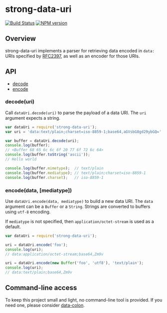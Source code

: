 # strong-data-uri

[![Build Status](https://travis-ci.org/strongloop/strong-data-uri.png?branch=master)](https://travis-ci.org/strongloop/strong-data-uri)
[![NPM version](https://badge.fury.io/js/strong-data-uri.png)](http://badge.fury.io/js/strong-data-uri)

## Overview
strong-data-uri implements a parser for retrieving data encoded
in `data:` URIs specified by [RFC2397](http://www.ietf.org/rfc/rfc2397.txt),
as well as an encoder for those URIs.

## API

 - [decode](#decodeuri)
 - [encode](#encodedata-mediatype)

### decode(uri)

Call `dataUri.decode(uri)` to parse the payload of a data URI. The `uri`
argument expects a string.

```js
var dataUri = require('strong-data-uri');
var uri = 'data:text/plain;charset=iso-8859-1;base64,aGVsbG8gd29ybGQ=';

var buffer = dataUri.decode(uri);
console.log(buffer);
// <Buffer 68 65 6c 6c 6f 20 77 6f 72 6c 64>
console.log(buffer.toString('ascii'));
// Hello world

console.log(buffer.mimetype);  // text/plain
console.log(buffer.mediatype); // text/plain;charset=iso-8859-1
console.log(buffer.charset);   // iso-8859-1
```

### encode(data, [mediatype])

Use `dataUri.encode(data, mediatype)` to build a new data URI. The `data`
argument can be a `Buffer` or a `String`. Strings are converted to buffers
using `utf-8` encoding.

If `mediatype` is not specified, then `application/octet-stream` is used
as a default.

```js
var dataUri = require('strong-data-uri');

uri = dataUri.encode('foo');
console.log(uri);
// data:application/octet-stream;base64,Zm9v

uri = dataUri.encode(new Buffer('foo', 'utf8'), 'text/plain');
console.log(uri);
// data:text/plain;base64,Zm9v
```

## Command-line access

To keep this project small and light, no command-line tool is provided.  If you
need one, please consider [data-colon](https://github.com/hildjj/data-colon).
